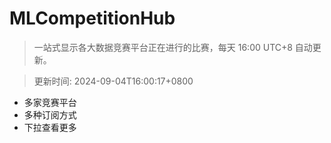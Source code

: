 # MLCompetitionHub

> 一站式显示各大数据竞赛平台正在进行的比赛，每天 16:00 UTC+8 自动更新。
  
> 更新时间: 2024-09-04T16:00:17+0800 

* 多家竞赛平台
* 多种订阅方式
* 下拉查看更多